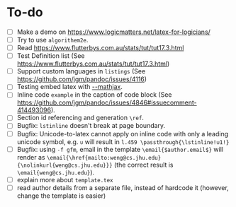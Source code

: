 # To-do

- [ ] Make a demo on https://www.logicmatters.net/latex-for-logicians/
- [ ] Try to use `algorithem2e`.
- [ ] Read https://www.flutterbys.com.au/stats/tut/tut17.3.html
- [ ] Test Definition list (See https://www.flutterbys.com.au/stats/tut/tut17.3.html)
- [ ] Support custom languages in `listings` (See https://github.com/jgm/pandoc/issues/4116)
- [ ] Testing embed latex with [--mathjax](https://pandoc.org/MANUAL.html#option--mathjax).
- [ ] Inline code `example` in the caption of code block (See https://github.com/jgm/pandoc/issues/4846#issuecomment-414493096).
- [ ] Section id referencing and generation `\ref`.
- [ ] Bugfix: `lstinline` doesn't break at page boundary.
- [ ] Bugfix: Unicode-to-latex cannot apply on inline code with only a leading unicode symbol, e.g. `∪` will result in `l.459 \passthrough{\lstinline!∪1!}`
- [ ] Bugfix: using `-f gfm`, email in the template `\email{$author.email$}` will render as `\email{\href{mailto:weng@cs.jhu.edu}{\nolinkurl{weng@cs.jhu.edu}}}` (the correct result is `\email{weng@cs.jhu.edu}`).
- [ ] explain more about `template.tex`
- [ ] read author details from a separate file, instead of hardcode it (however, change the template is easier)